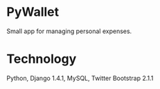 PyWallet
========

Small app for managing personal expenses. 

Technology
========
Python, Django 1.4.1, MySQL, Twitter Bootstrap 2.1.1